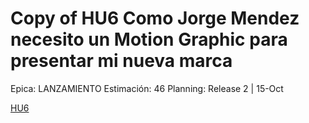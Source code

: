 # Copy of HU6 Como Jorge Mendez necesito un Motion Graphic para presentar mi nueva marca

Epica: LANZAMIENTO
Estimación: 46
Planning: Release 2 | 15-Oct

[HU6](./HU6-713d10a2-3964-4bd5-ac52-4b920ed41bc6.csv)